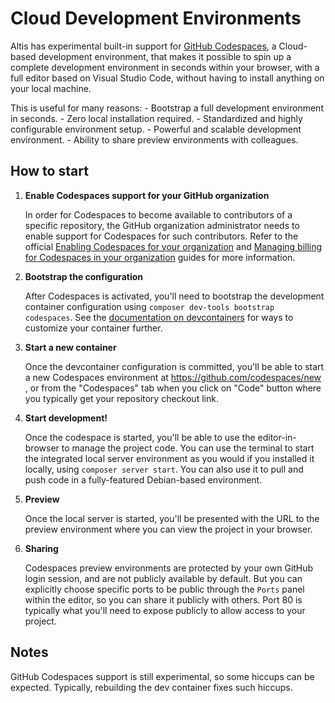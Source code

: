 # Cloud Development Environments

Altis has experimental built-in support for [GitHub Codespaces](https://github.com/features/codespaces), a Cloud-based development environment, that makes it possible to spin up a complete development environment in seconds within your browser, with a full editor based on Visual Studio Code, without having to install anything on your local machine.

This is useful for many reasons:
    - Bootstrap a full development environment in seconds.
    - Zero local installation required.
    - Standardized and highly configurable environment setup.
    - Powerful and scalable development environment.
    - Ability to share preview environments with colleagues.

## How to start

1. **Enable Codespaces support for your GitHub organization**

    In order for Codespaces to become available to contributors of a specific repository, the GitHub organization administrator needs to enable support for Codespaces for such contributors. Refer to the official [Enabling Codespaces for your organization](https://docs.github.com/en/codespaces/managing-codespaces-for-your-organization/enabling-codespaces-for-your-organization) and [Managing billing for Codespaces in your organization](https://docs.github.com/en/codespaces/managing-codespaces-for-your-organization/managing-billing-for-codespaces-in-your-organization) guides for more information.

2. **Bootstrap the configuration**

    After Codespaces is activated, you'll need to bootstrap the development container configuration using `composer dev-tools bootstrap codespaces`. See the [documentation on devcontainers](https://docs.github.com/en/codespaces/setting-up-your-project-for-codespaces/introduction-to-dev-containers) for ways to customize your container further.

3. **Start a new container**

    Once the devcontainer configuration is committed, you'll be able to start a new Codespaces environment at https://github.com/codespaces/new , or from the "Codespaces" tab when you click on "Code" button where you typically get your repository checkout link.

4. **Start development!**

    Once the codespace is started, you'll be able to use the editor-in-browser to manage the project code. You can use the terminal to start the integrated local server environment as you would if you installed it locally, using `composer server start`. You can also use it to pull and push code in a fully-featured Debian-based environment.

5. **Preview**

    Once the local server is started, you'll be presented with the URL to the preview environment where you can view the project in your browser.

6. **Sharing**

    Codespaces preview environments are protected by your own GitHub login session, and are not publicly available by default. But you can explicitly choose specific ports to be public through the `Ports` panel within the editor, so you can share it publicly with others. Port 80 is typically what you'll need to expose publicly to allow access to your project.

## Notes

GitHub Codespaces support is still experimental, so some hiccups can be expected. Typically, rebuilding the dev container fixes such hiccups.